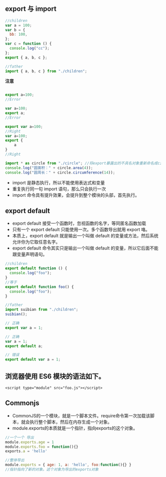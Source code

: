 ## export 与 import

```js
//children
var a = 100;
var b = {
  bb: 100,
};
var c = function () {
  console.log("cc");
};
export { a, b, c };

//father
import { a, b, c } from "./children";
```

**注意**

```js

export a=100;
//Error

var a=100;
export a;
//Error

export var a=100;
//Right
var a=100;
export {
    a
}
//Right

```

```js
import * as circle from "./circle"; //将export暴露出的不具名对象重新命名成circle，于是可以调用circle.方法
console.log("圆面积：" + circle.area(4));
console.log("圆周长：" + circle.circumference(14));
```

- import 是静态执行，所以不能使用表达式和变量
- 重复执行同一句 import 语句，那么只会执行一次
- import 命令具有提升效果，会提升到整个模块的头部，首先执行。

## export default

- export default 接受一个函数时，忽视函数的名字，等同匿名函数加载
- 只有一个 export default 只能使用一次。多个函数导出就用 export 咯。
- 本质上，export default 就是输出一个叫做 default 的变量或方法，然后系统允许你为它取任意名字。
- export default 命令其实只是输出一个叫做 default 的变量，所以它后面不能跟变量声明语句。

```js
//children
export default function () {
  console.log("foo");
}
//等于
export default function foo() {
  console.log("foo");
}

//father
import suibian from "./children";
suibian();
```
```js
// 正确
export var a = 1;

// 正确
var a = 1;
export default a;

// 错误
export default var a = 1;
```

## 浏览器使用 ES6 模块的语法如下。
`<script type="module" src="foo.js"></script>`

## Commonjs

- CommonJS的一个模块，就是一个脚本文件。require命令第一次加载该脚本，就会执行整个脚本，然后在内存生成一个对象。
- module.exports的本质就是一个指针，指向exports的这个对象。
```js
//一个一个 导出
module.exports.age = 1
module.exports.foo = function(){}
exports.a = 'hello'

//整体导出
module.exports = { age: 1, a: 'hello', foo:function(){} }
//指针指向了新的对象。这个对象为导出的exports对象
```